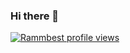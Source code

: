 ### Hi there 👋
[![Rammbest profile views](https://u8views.com/api/v1/github/profiles/96702664/views/day-week-month-total-count.svg)](https://u8views.com/github/ihor-kutsenko)
<!--
**ihor-kutsenko/ihor-kutsenko** is a ✨ _special_ ✨ repository because its `README.md` (this file) appears on your GitHub profile.

Here are some ideas to get you started:

- 🔭 I’m currently working on ...
- 🌱 I’m currently learning ...
- 👯 I’m looking to collaborate on ...
- 🤔 I’m looking for help with ...
- 💬 Ask me about ...
- 📫 How to reach me: ...
- 😄 Pronouns: ...
- ⚡ Fun fact: ...
-->
